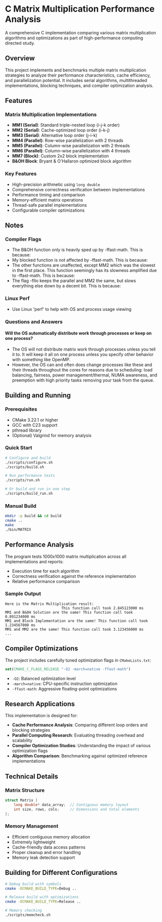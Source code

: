 # C Matrix Multiplication Performance Analysis

A comprehensive C implementation comparing various matrix multiplication algorithms and optimizations as part of high-performance computing directed study.

## Overview

This project implements and benchmarks multiple matrix multiplication strategies to analyze their performance characteristics, cache efficiency, and parallelization potential. It includes serial algorithms, multithreaded implementations, blocking techniques, and compiler optimization analysis.

## Features

### Matrix Multiplication Implementations

- **MM1 (Serial)**: Standard triple-nested loop (i-j-k order)
- **MM2 (Serial)**: Cache-optimized loop order (i-k-j)
- **MM3 (Serial)**: Alternative loop order (j-i-k)
- **MM4 (Parallel)**: Row-wise parallelization with 2 threads
- **MM5 (Parallel)**: Column-wise parallelization with 2 threads
- **MM6 (Parallel)**: Column-wise parallelization with 4 threads
- **MM7 (Block)**: Custom 2x2 block implementation
- **B&OH Block**: Bryant & O'Hallaron optimized block algorithm

### Key Features

- High-precision arithmetic using `long double`
- Comprehensive correctness verification between implementations
- Performance timing and comparison
- Memory-efficient matrix operations
- Thread-safe parallel implementations
- Configurable compiler optimizations


## Notes

### Compiler Flags

- The B&OH function only is heavily sped up by -ffast-math. This is because:
- My blocked function is not affected by -ffast-math. This is because:
- The other functions are unaffected, except MM2 which was the slowest in the first place. This function seemingly has its slowness amplified due to -ffast-math. This is because:
- The flag -flto keeps the parallel and MM2 the same, but slows everything else down by a decent bit. This is because:

### Linux Perf

- Use Linux 'perf' to help with OS and process usage viewing

### Questions and Answers

#### Will the OS automatically distribute work through processes or keep on one process?

- The OS will not distribute matrix work through processes unless you tell it to. It will keep it all on one process unless you specify other behavior with something like OpenMP.
- However, the OS can and often does change processes like these and their threads throughout the cores for reasons due to scheduling: load balancing, fairness, power management/thermal, NUMA awareness, and preemption with high priority tasks removing your task from the queue.




## Building and Running

### Prerequisites

- CMake 3.22.1 or higher
- GCC with C23 support
- pthread library
- (Optional) Valgrind for memory analysis

### Quick Start

```bash
# Configure and build
./scripts/configure.sh
./scripts/build.sh

# Run performance tests
./scripts/run.sh

# Or build and run in one step
./scripts/build_run.sh
```

### Manual Build

```bash
mkdir -p build && cd build
cmake ..
make
./bin/MATRIX
```

## Performance Analysis

The program tests 1000x1000 matrix multiplication across all implementations and reports:

- Execution time for each algorithm
- Correctness verification against the reference implementation
- Relative performance comparison

### Sample Output

```
Here is the Matrix Multiplication result:
                          This function call took 2.845123000 ms
MM1 and B&OH Solution are the same! This function call took 0.891234000 ms
MM1 and Block Implementation are the same! This function call took 1.234567000 ms
MM1 and MM2 are the same! This function call took 3.123456000 ms
...
```

## Compiler Optimizations

The project includes carefully tuned optimization flags in `CMakeLists.txt`:

```cmake
set(CMAKE_C_FLAGS_RELEASE "-O2 -march=native -ffast-math")
```

- `-O2`: Balanced optimization level
- `-march=native`: CPU-specific instruction optimization
- `-ffast-math`: Aggressive floating-point optimizations

## Research Applications

This implementation is designed for:

- **Cache Performance Analysis**: Comparing different loop orders and blocking strategies
- **Parallel Computing Research**: Evaluating threading overhead and scalability
- **Compiler Optimization Studies**: Understanding the impact of various optimization flags
- **Algorithm Comparison**: Benchmarking against optimized reference implementations

<!-- ## Future Work

Current TODO items include:

- NUMA-aware memory allocation
- Extended block sizes (4+ blocks) with multithreading
- Thread scaling analysis
- Process vs. thread distribution investigation
- Fork-based parallelization comparison -->

## Technical Details

### Matrix Structure

```c
struct Matrix {
    long double* data_array;  // Contiguous memory layout
    int size, rows, cols;     // Dimensions and total elements
};
```

### Memory Management

- Efficient contiguous memory allocation
- Extremely lightweight
- Cache-friendly data access patterns
- Proper cleanup and error handling
- Memory leak detection support

## Building for Different Configurations

```bash
# Debug build with symbols
cmake -DCMAKE_BUILD_TYPE=Debug ..

# Release build with optimizations
cmake -DCMAKE_BUILD_TYPE=Release ..

# Memory checking
./scripts/memcheck.sh
```

<!-- ## Contributing

This project is part of ongoing HPC research. Key areas for contribution:

1. Additional parallelization strategies
2. SIMD/vectorization optimizations
3. Memory bandwidth analysis
4. Cross-platform performance comparison -->

<!-- ## License

Part of the Directed-Research-HPC project for academic research purposes. -->